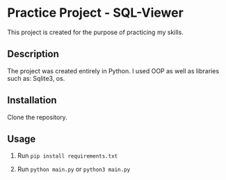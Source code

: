 # Practice Project - SQL-Viewer

This project is created for the purpose of practicing my skills.

## Description

The project was created entirely in Python.
I used OOP as well as libraries such as: Sqlite3, os.

## Installation

Clone the repository.

## Usage

1. Run `pip install requirements.txt`

2. Run `python main.py` or `python3 main.py`